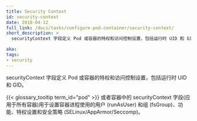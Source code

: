 ```yaml
---
title: Security Context
id: security-context
date: 2018-04-12
full_link: /docs/tasks/configure-pod-container/security-context/
short_description: >
  securityContext 字段定义 Pod 或容器的特权和访问控制设置，包括运行时 UID 和 GID。

aka: 
tags:
- security
---
```


<!--
---
title: Security Context
id: security-context
date: 2018-04-12
full_link: /docs/tasks/configure-pod-container/security-context/
short_description: >
  The securityContext field defines privilege and access control settings for a Pod or Container, including the runtime UID and GID.

aka: 
tags:
- security
---
-->

<!--
 The securityContext field defines privilege and access control settings for a Pod or Container, including the runtime UID and GID.
-->
securityContext 字段定义 Pod 或容器的特权和访问控制设置，包括运行时 UID 和 GID。

<!--more--> 

<!--
The securityContext field in a {{< glossary_tooltip term_id="pod" >}} (applying to all containers) or container is used to set the user (runAsUser) and group (fsGroup), capabilities, privilege settings, and security policies (SELinux/AppArmor/Seccomp) that container processes use.
-->
{{< glossary_tooltip term_id="pod" >}} 或者容器中的 securityContext 字段(应用于所有容器)用于设置容器进程使用的用户 (runAsUser) 和组 (fsGroup)、功能、特权设置和安全策略 (SELinux/AppArmor/Seccomp)。




